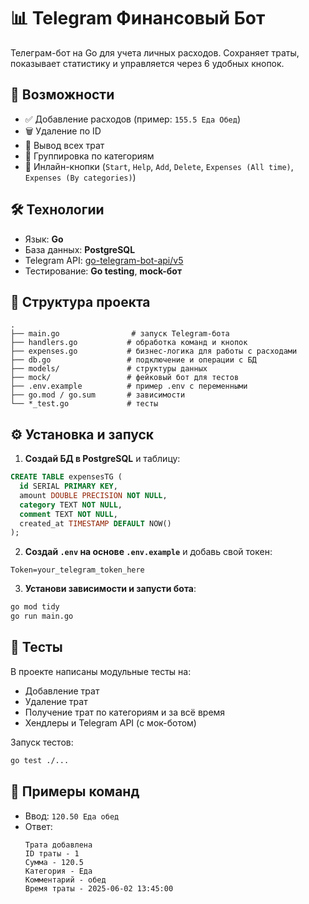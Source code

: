 # 📊 Telegram Финансовый Бот

Телеграм-бот на Go для учета личных расходов. Сохраняет траты, показывает статистику и управляется через 6 удобных кнопок.

## 🔧 Возможности

- ✅ Добавление расходов (пример: `155.5 Еда Обед`)
- 🗑 Удаление по ID
- 📅 Вывод всех трат
- 📂 Группировка по категориям
- 📎 Инлайн-кнопки (`Start`, `Help`, `Add`, `Delete`, `Expenses (All time)`, `Expenses (By categories)`)

## 🛠 Технологии

- Язык: **Go**
- База данных: **PostgreSQL**
- Telegram API: [go-telegram-bot-api/v5](https://github.com/go-telegram-bot-api/telegram-bot-api)
- Тестирование: **Go testing**, **mock-бот**

## 📁 Структура проекта

```
.
├── main.go                # запуск Telegram-бота
├── handlers.go           # обработка команд и кнопок
├── expenses.go           # бизнес-логика для работы с расходами
├── db.go                 # подключение и операции с БД
├── models/               # структуры данных
├── mock/                 # фейковый бот для тестов
├── .env.example          # пример .env с переменными
├── go.mod / go.sum       # зависимости
└── *_test.go             # тесты
```

## ⚙️ Установка и запуск

1. **Создай БД в PostgreSQL** и таблицу:

```sql
CREATE TABLE expensesTG (
  id SERIAL PRIMARY KEY,
  amount DOUBLE PRECISION NOT NULL,
  category TEXT NOT NULL,
  comment TEXT NOT NULL,
  created_at TIMESTAMP DEFAULT NOW()
);
```

2. **Создай `.env` на основе `.env.example`** и добавь свой токен:

```env
Token=your_telegram_token_here
```

3. **Установи зависимости и запусти бота**:

```bash
go mod tidy
go run main.go
```

## 🧪 Тесты

В проекте написаны модульные тесты на:

- Добавление трат
- Удаление трат
- Получение трат по категориям и за всё время
- Хендлеры и Telegram API (с мок-ботом)

Запуск тестов:
```bash
go test ./...
```

## 💬 Примеры команд

- Ввод: `120.50 Еда обед`
- Ответ:  
  ```
  Трата добавлена  
  ID траты - 1  
  Сумма - 120.5  
  Категория - Еда  
  Комментарий - обед  
  Время траты - 2025-06-02 13:45:00
  ```